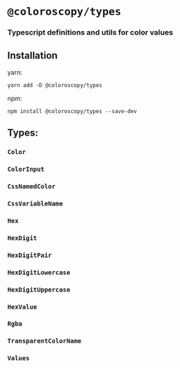 # `@coloroscopy/types`

### Typescript definitions and utils for color values

## Installation

yarn:

```shell
yarn add -D @coloroscopy/types
```

npm:

```shell
npm install @coloroscopy/types --save-dev
```

## Types:

### `Color`

### `ColorInput`

### `CssNamedColor`

### `CssVariableName`

### `Hex`

### `HexDigit`

### `HexDigitPair`

### `HexDigitLowercase`

### `HexDigitUppercase`

### `HexValue`

### `Rgba`

### `TransparentColorName`

### `Values`
